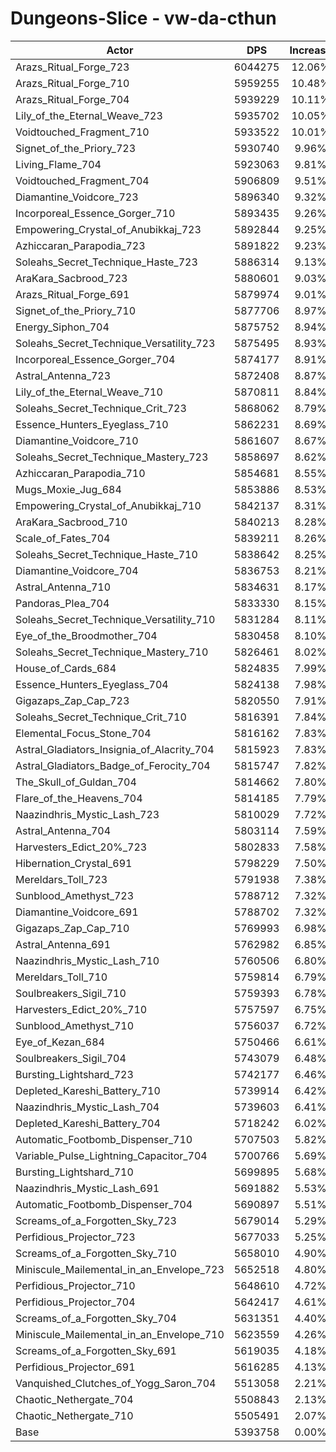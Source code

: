 # Dungeons-Slice - vw-da-cthun
| Actor | DPS | Increase |
|---|:---:|:---:|
|Arazs_Ritual_Forge_723|6044275|12.06%|
|Arazs_Ritual_Forge_710|5959255|10.48%|
|Arazs_Ritual_Forge_704|5939229|10.11%|
|Lily_of_the_Eternal_Weave_723|5935702|10.05%|
|Voidtouched_Fragment_710|5933522|10.01%|
|Signet_of_the_Priory_723|5930740|9.96%|
|Living_Flame_704|5923063|9.81%|
|Voidtouched_Fragment_704|5906809|9.51%|
|Diamantine_Voidcore_723|5896340|9.32%|
|Incorporeal_Essence_Gorger_710|5893435|9.26%|
|Empowering_Crystal_of_Anubikkaj_723|5892844|9.25%|
|Azhiccaran_Parapodia_723|5891822|9.23%|
|Soleahs_Secret_Technique_Haste_723|5886314|9.13%|
|AraKara_Sacbrood_723|5880601|9.03%|
|Arazs_Ritual_Forge_691|5879974|9.01%|
|Signet_of_the_Priory_710|5877706|8.97%|
|Energy_Siphon_704|5875752|8.94%|
|Soleahs_Secret_Technique_Versatility_723|5875495|8.93%|
|Incorporeal_Essence_Gorger_704|5874177|8.91%|
|Astral_Antenna_723|5872408|8.87%|
|Lily_of_the_Eternal_Weave_710|5870811|8.84%|
|Soleahs_Secret_Technique_Crit_723|5868062|8.79%|
|Essence_Hunters_Eyeglass_710|5862231|8.69%|
|Diamantine_Voidcore_710|5861607|8.67%|
|Soleahs_Secret_Technique_Mastery_723|5858697|8.62%|
|Azhiccaran_Parapodia_710|5854681|8.55%|
|Mugs_Moxie_Jug_684|5853886|8.53%|
|Empowering_Crystal_of_Anubikkaj_710|5842137|8.31%|
|AraKara_Sacbrood_710|5840213|8.28%|
|Scale_of_Fates_704|5839211|8.26%|
|Soleahs_Secret_Technique_Haste_710|5838642|8.25%|
|Diamantine_Voidcore_704|5836753|8.21%|
|Astral_Antenna_710|5834631|8.17%|
|Pandoras_Plea_704|5833330|8.15%|
|Soleahs_Secret_Technique_Versatility_710|5831284|8.11%|
|Eye_of_the_Broodmother_704|5830458|8.10%|
|Soleahs_Secret_Technique_Mastery_710|5826461|8.02%|
|House_of_Cards_684|5824835|7.99%|
|Essence_Hunters_Eyeglass_704|5824138|7.98%|
|Gigazaps_Zap_Cap_723|5820550|7.91%|
|Soleahs_Secret_Technique_Crit_710|5816391|7.84%|
|Elemental_Focus_Stone_704|5816162|7.83%|
|Astral_Gladiators_Insignia_of_Alacrity_704|5815923|7.83%|
|Astral_Gladiators_Badge_of_Ferocity_704|5815747|7.82%|
|The_Skull_of_Guldan_704|5814662|7.80%|
|Flare_of_the_Heavens_704|5814185|7.79%|
|Naazindhris_Mystic_Lash_723|5810029|7.72%|
|Astral_Antenna_704|5803114|7.59%|
|Harvesters_Edict_20%_723|5802833|7.58%|
|Hibernation_Crystal_691|5798229|7.50%|
|Mereldars_Toll_723|5791938|7.38%|
|Sunblood_Amethyst_723|5788712|7.32%|
|Diamantine_Voidcore_691|5788702|7.32%|
|Gigazaps_Zap_Cap_710|5769993|6.98%|
|Astral_Antenna_691|5762982|6.85%|
|Naazindhris_Mystic_Lash_710|5760506|6.80%|
|Mereldars_Toll_710|5759814|6.79%|
|Soulbreakers_Sigil_710|5759393|6.78%|
|Harvesters_Edict_20%_710|5757597|6.75%|
|Sunblood_Amethyst_710|5756037|6.72%|
|Eye_of_Kezan_684|5750466|6.61%|
|Soulbreakers_Sigil_704|5743079|6.48%|
|Bursting_Lightshard_723|5742177|6.46%|
|Depleted_Kareshi_Battery_710|5739914|6.42%|
|Naazindhris_Mystic_Lash_704|5739603|6.41%|
|Depleted_Kareshi_Battery_704|5718242|6.02%|
|Automatic_Footbomb_Dispenser_710|5707503|5.82%|
|Variable_Pulse_Lightning_Capacitor_704|5700766|5.69%|
|Bursting_Lightshard_710|5699895|5.68%|
|Naazindhris_Mystic_Lash_691|5691882|5.53%|
|Automatic_Footbomb_Dispenser_704|5690897|5.51%|
|Screams_of_a_Forgotten_Sky_723|5679014|5.29%|
|Perfidious_Projector_723|5677033|5.25%|
|Screams_of_a_Forgotten_Sky_710|5658010|4.90%|
|Miniscule_Mailemental_in_an_Envelope_723|5652518|4.80%|
|Perfidious_Projector_710|5648610|4.72%|
|Perfidious_Projector_704|5642417|4.61%|
|Screams_of_a_Forgotten_Sky_704|5631351|4.40%|
|Miniscule_Mailemental_in_an_Envelope_710|5623559|4.26%|
|Screams_of_a_Forgotten_Sky_691|5619035|4.18%|
|Perfidious_Projector_691|5616285|4.13%|
|Vanquished_Clutches_of_Yogg_Saron_704|5513058|2.21%|
|Chaotic_Nethergate_704|5508843|2.13%|
|Chaotic_Nethergate_710|5505491|2.07%|
|Base|5393758|0.00%|
